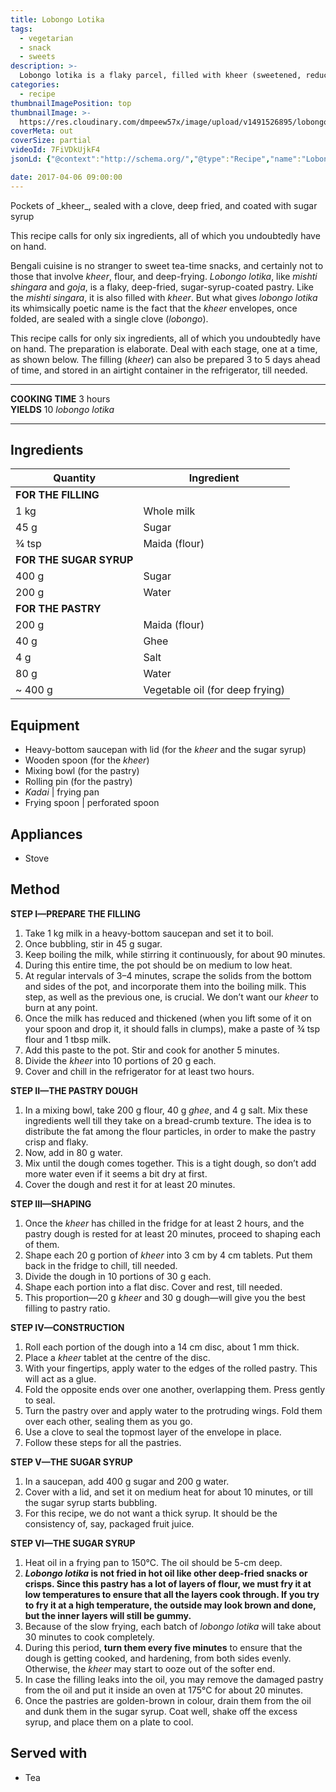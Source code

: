 ```yaml
---
title: Lobongo Lotika
tags:
  - vegetarian
  - snack
  - sweets
description: >-
  Lobongo lotika is a flaky parcel, filled with kheer (sweetened, reduced milk), sealed with a clove, deep fried, and coated with sugar syrup.
categories:
  - recipe
thumbnailImagePosition: top
thumbnailImage: >-
  https://res.cloudinary.com/dmpeew57x/image/upload/v1491526895/lobongo-lotika-website-thumbnail-_casq91.jpg
coverMeta: out
coverSize: partial
videoId: 7FiVDkUjkF4
jsonLd: {"@context":"http://schema.org/","@type":"Recipe","name":"Lobongo Lotika","author":"Bong Eats","image":"https://res.cloudinary.com/dmpeew57x/image/upload/v1491526895/lobongo-lotika-website-thumbnail-_casq91.jpg","description":"Lobongo lotika is a flaky parcel, filled with kheer (sweetened, reduced milk), sealed with a clove, deep fried, and coated with sugar syrup.","prepTime":"PT30M","totalTime":"PT180M","recipeYield":"10 pieces","recipeIngredient":["Whole milk 1 kg","Sugar 445 g","Water 280 g","Maida (flour) 200 g","Ghee 40 g","Salt 4 g","Vegetable oil (for deep frying) ~ 400 g"],"recipeInstructions":["1. Take 1 kg milk in a heavy-bottom saucepan and set it to boil.","2. Once bubbling, stir in 45 g sugar.","3. Keep boiling the milk, while stirring it continuously, for about 90 minutes.","4. During this entire time, the pot should be on medium to low heat.","5. At regular intervals of 3–4 minutes, scrape the solids from the bottom and sides of the pot, and incorporate them into the boiling milk. This step, as well as the previous one, is crucial. We don’t want our kheer to burn at any point.","6. Once the milk has reduced and thickened (when you lift some of it on your spoon and drop it, it should falls in clumps), make a paste of ¾ tsp flour and 1 tbsp milk.","7. Add this paste to the pot. Stir and cook for another 5 minutes.","8. Divide the kheer into 10 portions of 20 g each.","9. Cover and chill in the refrigerator for at least two hours.","10. In a mixing bowl, take 200 g flour, 40 g ghee, and 4 g salt. Mix these ingredients well till they take on a bread-crumb texture. The idea is to distribute the fat among the flour particles, in order to make the pastry crisp and flaky.","11. Now, add in 80 g water.","12. Mix until the dough comes together. This is a tight dough, so don’t add more water even if it seems a bit dry at first.","13. Cover the dough and rest it for at least 20 minutes.","14. Once the kheer has chilled in the fridge for at least 2 hours, and the pastry dough is rested for at least 20 minutes, proceed to shaping each of them.","15. Shape each 20 g portion of kheer into 3 cm by 4 cm tablets. Put them back in the fridge to chill, till needed.","16. Divide the dough in 10 portions of 30 g each.","17. Shape each portion into a flat disc. Cover and rest, till needed.","18. This proportion—20 g kheer and 30 g dough—will give you the best filling to pastry ratio.","19. Roll each portion of the dough into a 14 cm disc, about 1 mm thick.","20. Place a kheer tablet at the centre of the disc.","21. With your fingertips, apply water to the edges of the rolled pastry. This will act as a glue.","22. Fold the opposite ends over one another, overlapping them. Press gently to seal.","23. Turn the pastry over and apply water to the protruding wings. Fold them over each other, sealing them as you go.","24. Use a clove to seal the topmost layer of the envelope in place.","25. Follow these steps for all the pastries.","26. In a saucepan, add 400 g sugar and 200 g water.","27. Cover with a lid, and set it on medium heat for about 10 minutes, or till the sugar syrup starts bubbling.","28. For this recipe, we do not want a thick syrup. It should be the consistency of, say, packaged fruit juice.","29. Heat oil in a frying pan to 150°C. The oil should be 5-cm deep.","30. Lobongo lotika is not fried in hot oil like other deep-fried snacks or crisps. Since this pastry has a lot of layers of flour, we must fry it at low temperatures to ensure that all the layers cook through. If you try to fry it at a high temperature, the outside may look brown and done, but the inner layers will still be gummy.","31. Because of the slow frying, each batch of lobongo lotika will take about 30 minutes to cook completely.","32. During this period, turn them every five minutes to ensure that the dough is getting cooked, and hardening, from both sides evenly. Otherwise, the kheer may start to ooze out the softer end.","33. In case the filling leaks into the oil, you may remove the damaged pastry from the oil and put it inside an oven at 175°C for about 20 minutes.","34. Once the pastries are golden-brown in colour, drain them from the oil and dunk them in the sugar syrup. Coat well, shake off the excess syrup, and place them on a plate to cool."]}

date: 2017-04-06 09:00:00
---
```




<p class="post-byline">Pockets of _kheer_, sealed with a clove, deep fried, and coated with sugar syrup</p>

<p class="post-intro">This recipe calls for only six ingredients, all of which you undoubtedly have on hand.</p>

<!-- more -->
<span class="dropcap">B</span>engali cuisine is no stranger to sweet tea-time snacks, and certainly not to those that involve _kheer_, flour, and deep-frying. _Lobongo lotika_, like _mishti shingara_ and _goja_, is a flaky, deep-fried, sugar-syrup-coated pastry. Like the _mishti singara_, it is also filled with _kheer_. But what gives _lobongo lotika_ its whimsically poetic name is the fact that the _kheer_ envelopes, once folded, are sealed with a single clove (_lobongo_).

This recipe calls for only six ingredients, all of which you undoubtedly have on hand. The preparation is elaborate. Deal with each stage, one at a time, as shown below. The filling (_kheer_) can also be prepared 3 to 5 days ahead of time, and stored in an airtight container in the refrigerator, till needed.
</p>

***

**COOKING TIME** 3 hours   
**YIELDS** 10 _lobongo lotika_

***
## Ingredients
| Quantity                | Ingredient                      |  
|-------------------------|---------------------------------|
|     **FOR THE FILLING** |                                 |
|                    1 kg | Whole milk                      |
|                    45 g | Sugar                           |
|                   ¾ tsp | Maida (flour)                   |
| **FOR THE SUGAR SYRUP** |                                 |
|                   400 g | Sugar                           |
|                   200 g | Water                           |
|      **FOR THE PASTRY** |                                 |
|                   200 g | Maida (flour)                   |
|                    40 g | Ghee                            |
|                     4 g | Salt                            |
|                    80 g | Water                           |
|                 ~ 400 g | Vegetable oil (for deep frying) |

## Equipment
- Heavy-bottom saucepan with lid (for the _kheer_ and the sugar syrup)
- Wooden spoon (for the _kheer_)
- Mixing bowl (for the pastry)
- Rolling pin (for the pastry)
- _Kadai_ | frying pan
- Frying spoon | perforated spoon

## Appliances
- Stove

## Method
**STEP I—PREPARE THE FILLING**
1. Take 1 kg milk in a heavy-bottom saucepan and set it to boil.
2. Once bubbling, stir in 45 g sugar.
3. Keep boiling the milk, while stirring it continuously, for about 90 minutes.
4. During this entire time, the pot should be on medium to low heat.
5. At regular intervals of 3–4 minutes, scrape the solids from the bottom and sides of the pot, and incorporate them into the boiling milk. This step, as well as the previous one, is crucial. We don’t want our _kheer_ to burn at any point.
6. Once the milk has reduced and thickened (when you lift some of it on your spoon and drop it, it should falls in clumps), make a paste of ¾ tsp flour and 1 tbsp milk.
7. Add this paste to the pot. Stir and cook for another 5 minutes.
8. Divide the _kheer_ into 10 portions of 20 g each.
9. Cover and chill in the refrigerator for at least two hours.

**STEP II—THE PASTRY DOUGH**
1. In a mixing bowl, take 200 g flour, 40 g _ghee_, and 4 g salt. Mix these ingredients well till they take on a bread-crumb texture. The idea is to distribute the fat among the flour particles, in order to make the pastry crisp and flaky.
2. Now, add in 80 g water.
3. Mix until the dough comes together. This is a tight dough, so don’t add more water even if it seems a bit dry at first.
4. Cover the dough and rest it for at least 20 minutes.

**STEP III—SHAPING**
1. Once the _kheer_ has chilled in the fridge for at least 2 hours, and the pastry dough is rested for at least 20 minutes, proceed to shaping each of them.
2. Shape each 20 g portion of _kheer_ into 3 cm by 4 cm tablets. Put them back in the fridge to chill, till needed.
3. Divide the dough in 10 portions of 30 g each.
4. Shape each portion into a flat disc. Cover and rest, till needed.
5. This proportion—20 g _kheer_ and 30 g dough—will give you the best filling to pastry ratio.

**STEP IV—CONSTRUCTION**
1. Roll each portion of the dough into a 14 cm disc, about 1 mm thick.
2. Place a _kheer_ tablet at the centre of the disc.
3. With your fingertips, apply water to the edges of the rolled pastry. This will act as a glue.
4. Fold the opposite ends over one another, overlapping them. Press gently to seal.
5. Turn the pastry over and apply water to the protruding wings. Fold them over each other, sealing them as you go.
6. Use a clove to seal the topmost layer of the envelope in place.
7. Follow these steps for all the pastries.

**STEP V—THE SUGAR SYRUP**
1. In a saucepan, add 400 g sugar and 200 g water.
2. Cover with a lid, and set it on medium heat for about 10 minutes, or till the sugar syrup starts bubbling.
3. For this recipe, we do not want a thick syrup. It should be the consistency of, say, packaged fruit juice.

 **STEP VI—THE SUGAR SYRUP**
1. Heat oil in a frying pan to 150°C. The oil should be 5-cm deep.
2. **_Lobongo lotika_ is not fried in hot oil like other deep-fried snacks or crisps. Since this pastry has a lot of layers of flour, we must fry it at low temperatures to ensure that all the layers cook through. If you try to fry it at a high temperature, the outside may look brown and done, but the inner layers will still be gummy.**
3. Because of the slow frying, each batch of _lobongo lotika_ will take about 30 minutes to cook completely.  
4. During this period, **turn them every five minutes** to ensure that the dough is getting cooked, and hardening, from both sides evenly. Otherwise, the _kheer_ may start to ooze out of the softer end.
5. In case the filling leaks into the oil, you may remove the damaged pastry from the oil and put it inside an oven at 175°C for about 20 minutes.
6. Once the pastries are golden-brown in colour, drain them from the oil and dunk them in the sugar syrup. Coat well, shake off the excess syrup, and place them on a plate to cool.  

## Served with
- Tea
